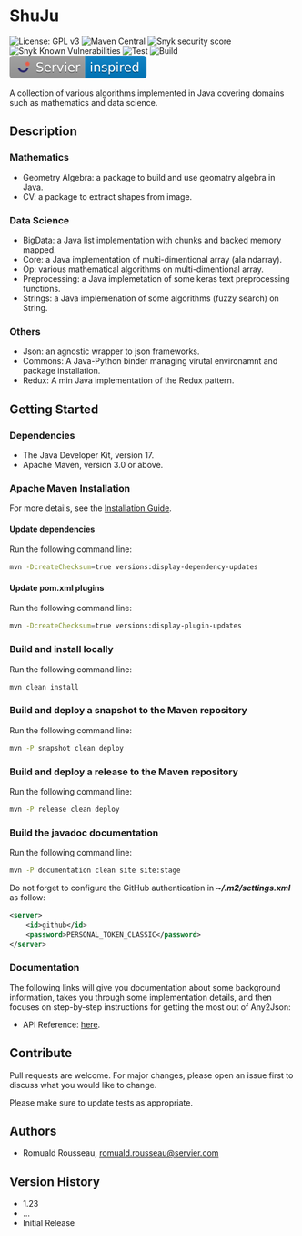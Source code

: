 # ShuJu

![License: GPL v3](https://img.shields.io/badge/License-GPLv3-blue.svg)
![Maven Central](https://maven-badges.herokuapp.com/maven-central/com.github.romualdrousseau/shuju/badge.svg)
![Snyk security score](https://snyk-widget.herokuapp.com/badge/mvn/com.github.romualdrousseau/shuju/badge.svg)
![Snyk Known Vulnerabilities](https://snyk.io/test/github/com.github.romualdrousseau/shuju/badge.svg)
![Test](https://github.com/RomualdRousseau/ShuJu/actions/workflows/build-and-test.yml/badge.svg)
![Build](https://github.com/RomualdRousseau/ShuJu/actions/workflows/build-and-deploy.yml/badge.svg)
![Servier Inspired](https://raw.githubusercontent.com/servierhub/.github/main/badges/inspired.svg)

A collection of various algorithms implemented in Java covering domains such as mathematics and data science.

## Description

### Mathematics

* Geometry Algebra: a package to build and use geomatry algebra in Java.
* CV: a package to extract shapes from image.

### Data Science

* BigData: a Java list implementation with chunks and backed memory mapped.
* Core: a Java implementation of multi-dimentional array (ala ndarray).
* Op: various mathematical algorithms on multi-dimentional array.
* Preprocessing: a Java implemetation of some keras text preprocessing functions.
* Strings: a Java implemenation of some algorithms (fuzzy search) on String.

### Others

* Json: an agnostic wrapper to json frameworks.
* Commons: A Java-Python binder managing virutal environamnt and package installation.
* Redux: A min Java implementation of the Redux pattern.

## Getting Started

### Dependencies

* The Java Developer Kit, version 17.
* Apache Maven, version 3.0 or above.

### Apache Maven Installation

For more details, see the [Installation Guide](https://maven.apache.org/install.html).

#### Update dependencies

Run the following command line:

```bash
mvn -DcreateChecksum=true versions:display-dependency-updates
```

#### Update pom.xml plugins

Run the following command line:

```bash
mvn -DcreateChecksum=true versions:display-plugin-updates
```

### Build and install locally

Run the following command line:

```bash
mvn clean install
```

### Build and deploy a snapshot to the Maven repository

Run the following command line:

```bash
mvn -P snapshot clean deploy
```

### Build and deploy a release to the Maven repository

Run the following command line:

```bash
mvn -P release clean deploy
```

### Build the javadoc documentation

Run the following command line:

```bash
mvn -P documentation clean site site:stage
```

Do not forget to configure the GitHub authentication in ***~/.m2/settings.xml*** as follow:

```xml
<server>
    <id>github</id>
    <password>PERSONAL_TOKEN_CLASSIC</password>
</server>
```

### Documentation

The following links will give you documentation about some background information, takes you through some implementation details,
and then focuses on step-by-step instructions for getting the most out of Any2Json:

* API Reference: [here](https://romualdrousseau.github.io/ShuJu/).

## Contribute

Pull requests are welcome. For major changes, please open an issue first to discuss what you would like to change.

Please make sure to update tests as appropriate.

## Authors

* Romuald Rousseau, romuald.rousseau@servier.com

## Version History

* 1.23
* ...
* Initial Release
